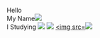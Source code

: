 Hello<br>
My Name<a href="https://github.com/KimJeongSeok98"><img src="https://img.shields.io/badge/KJS-brightgreen?style=flat-square&logo=JSP&logoColor=white%22"/></a><br>
I Studying <a href="https://img.shields.io/badge/JSP-blue"><img src="https://img.shields.io/badge/JSP-blue?style=flat-square&logo=JSP&logoColor=white%22"/></a>
<a href="https://camo.githubusercontent.com/8d8d5dc229d9889f2162c373e41dc417008fefc150f67073a3a93f6eb0f9ebe4/68747470733a2f2f696d672e736869656c64732e696f2f62616467652f4a4156412d3030373339363f2532307374796c653d666c6174266c6f676f3d4a617661266c6f676f436f6c6f723d7768697465"><img src="https://img.shields.io/badge/JAVA-007396?%20style=flat&logo=Java&logoColor=white"></a>
<a href><img src=<img src="https://img.shields.io/badge/JAVA-007396?
          style=flat&logo=Java&logoColor=white"/></a>
<!--
**KimJeongSeok98/KimJeongSeok98** is a ✨ _special_ ✨ repository because its `README.md` (this file) appears on your GitHub profile.

Here are some ideas to get you started:

- 🔭 I’m currently working on ...
- 🌱 I’m currently learning ...
- 👯 I’m looking to collaborate on ...
- 🤔 I’m looking for help with ...
- 💬 Ask me about ...
- 📫 How to reach me: ...
- 😄 Pronouns: ...
- ⚡ Fun fact: ...
-->

